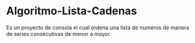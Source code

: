 # Algoritmo-Lista-Cadenas
Es un proyecto de consola el cual ordena una lista de numeros  de manera de series consecutivas de menor a mayor.
